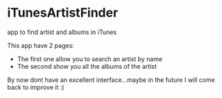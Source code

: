 # iTunesArtistFinder
app to find artist and albums in iTunes

This app have 2 pages: 
- The first one allow you to search an artist by name
- The second show you all the albums of the artist

By now dont have an excellent interface...maybe in the future I will come back to improve it :)
